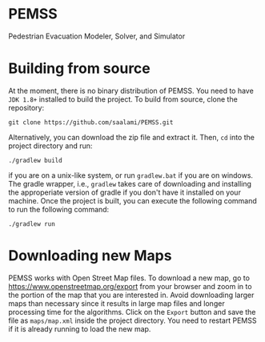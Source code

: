 # PEMSS
Pedestrian Evacuation Modeler, Solver, and Simulator

# Building from source
At the moment,
there is no binary distribution of PEMSS.
You need to have `JDK 1.8+` installed to build the project.
To build from source,
clone the repository:

```
git clone https://github.com/saalami/PEMSS.git
```

Alternatively,
you can download the zip file and extract it.
Then,
`cd` into the project directory and run:

```
./gradlew build
```
if you are on a unix-like system,
or run `gradlew.bat` if you are on windows.
The gradle wrapper,
i.e.,
`gradlew`
takes care of downloading and installing the approperiate version of
gradle if you don't have it installed on your machine.
Once the project is built,
you can execute the following command to run the following command:

```
./gradlew run
```

# Downloading new Maps
PEMSS works with Open Street Map files.
To download a new map,
go to https://www.openstreetmap.org/export
from your browser and zoom in to
the portion of the map that you are interested in.
Avoid downloading larger maps than necessary
since it results in large map files and
longer processing time for the algorithms.
Click on the `Export` button and save the file
as `maps/map.xml` inside the project directory.
You need to restart PEMSS if it is already running
to load the new map.

